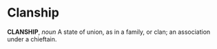 # Clanship

**CLANSHIP**, _noun_ A state of union, as in a family, or clan; an association under a chieftain.